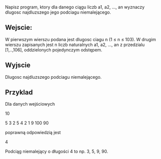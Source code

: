 Napisz program, ktory dla danego ciągu liczb a1, a2, ..., an wyznaczy dlugosc najdluzszego jego podciagu niemalejącego.
## Wejscie:

W pierwszym wierszu podana jest dlugosc ciagu n (1 ≤ n ≤ 103). W drugim wierszu zapisanych jest n liczb naturalnych a1, a2, ..., an z przedzialu [1,..,106], oddzielonych pojedynczym odstępem.
## Wyjscie

Dlugosc najdluzszego podciagu niemalejącego.
## Przyklad

Dla danych wejściowych

10

5 3 2 5 4 2 1 9 100 90

poprawną odpowiedzią jest

4

Podciąg niemalejący o długości 4 to np. 3, 5, 9, 90.
